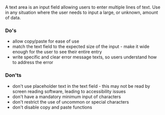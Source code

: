 A text area is an input field allowing users to enter multiple lines of text. Use in any situation where the user needs to input a large, or unknown, amount of data.

### Do's

- allow copy/paste for ease of use
- match the text field to the expected size of the input - make it wide enough for the user to see their entire entry
- write specific and clear error message texts, so users understand how to address the error

### Don'ts

- don't use placeholder text in the text field - this may not be read by screen reading software, leading to accessibility issues
- don't have a mandatory minimum input of characters
- don't restrict the use of uncommon or special characters
- don't disable copy and paste functions


